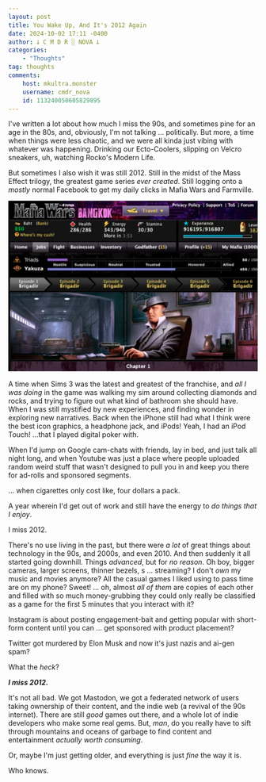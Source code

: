 ```yaml
---
layout: post
title: You Wake Up, And It's 2012 Again
date: 2024-10-02 17:11 -0400
author: 𐕣 C M D R ░ NOVA 𐕣
categories:
    - "Thoughts"
tag: thoughts
comments:
    host: mkultra.monster
    username: cmdr_nova
    id: 113240050605829895
---
```

I've written a lot about how much I miss the 90s, and sometimes pine for an age in the 80s, and, obviously, I'm not talking ... politically. But more, a time when things were less chaotic, and we were all kinda just vibing with whatever was happening. Drinking our Ecto-Coolers, slipping on Velcro sneakers, uh, watching Rocko's Modern Life.

But sometimes I also wish it was still 2012. Still in the midst of the Mass Effect trilogy, the greatest game series *ever created*. Still logging onto a *mostly* normal Facebook to get my daily clicks in Mafia Wars and Farmville.

<img class="img-wrap" src="/img/posts/2012/mafiwars.png">

A time when Sims 3 was the latest and greatest of the franchise, and *all I was doing* in the game was walking my sim around collecting diamonds and rocks, and trying to figure out what kind of bathroom she should have. When I was still mystified by new experiences, and finding wonder in exploring new narratives. Back when the iPhone still had what I think were the best icon graphics, a headphone jack, and iPods! Yeah, I had an iPod Touch! ...that I played digital poker with.

When I'd jump on Google cam-chats with friends, lay in bed, and just talk all night long, and when Youtube was just a place where people uploaded random weird stuff that wasn't designed to pull you in and keep you there for ad-rolls and sponsored segments.

... when cigarettes only cost like, four dollars a pack.

A year wherein I'd get out of work and still have the energy to *do things that I enjoy*.

I miss 2012.

There's no use living in the past, but there were *a lot* of great things about technology in the 90s, and 2000s, and even 2010. And then suddenly it all started going downhill. Things *advanced*, but for *no reason*. Oh boy, bigger cameras, larger screens, thinner bezels, s ... streaming? I don't *own* my music and movies anymore? All the casual games I liked using to pass time are on my phone? Sweet! ... oh, almost *all of them* are copies of each other and filled with so much money-grubbing they could only really be classified as a game for the first 5 minutes that you interact with it?

Instagram is about posting engagement-bait and getting popular with short-form content until you can ... get sponsored with product placement?

Twitter got murdered by Elon Musk and now it's just nazis and ai-gen spam?

What the *heck*?

***I miss 2012.***

It's not all bad. We got Mastodon, we got a federated network of users taking ownership of their content, and the indie web (a revival of the 90s internet). There are still *good* games out there, and a whole lot of indie developers who make some real gems. But, *man*, do you really have to sift through mountains and oceans of garbage to find content and entertainment *actually worth consuming*.

Or, maybe I'm just getting older, and everything is just *fine* the way it is.

Who knows.